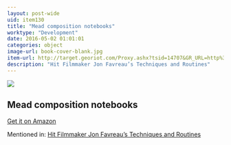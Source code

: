 ```yaml
---
layout: post-wide
uid: item130
title: "Mead composition notebooks"
worktype: "Development"
date: 2016-05-02 01:01:01
categories: object
image-url: book-cover-blank.jpg
item-url: http://target.georiot.com/Proxy.ashx?tsid=14707&GR_URL=http%3A%2F%2Fwww.amazon.com%2FMead-Composition-Book-pack-2%2Fdp%2FB002ZZ4FPY%2F
description: "Hit Filmmaker Jon Favreau’s Techniques and Routines"
---
```

<a href="http://target.georiot.com/Proxy.ashx?tsid=14707&GR_URL=http%3A%2F%2Fwww.amazon.com%2FMead-Composition-Book-pack-2%2Fdp%2FB002ZZ4FPY%2F" target="blank"><img src="../../../../img/thumbs/book-cover-blank.jpg" class="prod-img"></a>
<h2>Mead composition notebooks</h2>
<p><a href="http://target.georiot.com/Proxy.ashx?tsid=14707&GR_URL=http%3A%2F%2Fwww.amazon.com%2FMead-Composition-Book-pack-2%2Fdp%2FB002ZZ4FPY%2F" target="blank">Get it on Amazon</a><p>
<p>Mentioned in: <a href="http://fourhourworkweek.com/2015/04/14/jon-favreau/" target="blank">Hit Filmmaker Jon Favreau’s Techniques and Routines</a></p>
